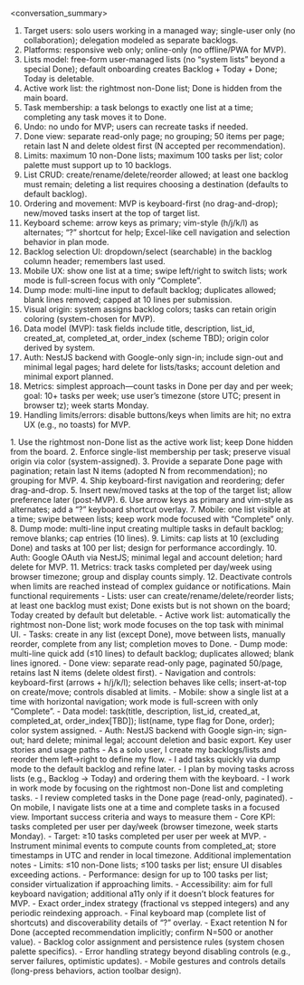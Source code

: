 <conversation_summary>
<decisions>
1. Target users: solo users working in a managed way; single-user only (no collaboration); delegation modeled as separate backlogs.
2. Platforms: responsive web only; online-only (no offline/PWA for MVP).
3. Lists model: free-form user-managed lists (no “system lists” beyond a special Done); default onboarding creates Backlog + Today + Done; Today is deletable.
4. Active work list: the rightmost non-Done list; Done is hidden from the main board.
5. Task membership: a task belongs to exactly one list at a time; completing any task moves it to Done.
6. Undo: no undo for MVP; users can recreate tasks if needed.
7. Done view: separate read-only page; no grouping; 50 items per page; retain last N and delete oldest first (N accepted per recommendation).
8. Limits: maximum 10 non-Done lists; maximum 100 tasks per list; color palette must support up to 10 backlogs.
9. List CRUD: create/rename/delete/reorder allowed; at least one backlog must remain; deleting a list requires choosing a destination (defaults to default backlog).
10. Ordering and movement: MVP is keyboard-first (no drag-and-drop); new/moved tasks insert at the top of target list.
11. Keyboard scheme: arrow keys as primary; vim-style (h/j/k/l) as alternates; “?” shortcut for help; Excel-like cell navigation and selection behavior in plan mode.
12. Backlog selection UI: dropdown/select (searchable) in the backlog column header; remembers last used.
13. Mobile UX: show one list at a time; swipe left/right to switch lists; work mode is full-screen focus with only “Complete”.
14. Dump mode: multi-line input to default backlog; duplicates allowed; blank lines removed; capped at 10 lines per submission.
15. Visual origin: system assigns backlog colors; tasks can retain origin coloring (system-chosen for MVP).
16. Data model (MVP): task fields include title, description, list_id, created_at, completed_at, order_index (scheme TBD); origin color derived by system.
17. Auth: NestJS backend with Google-only sign-in; include sign-out and minimal legal pages; hard delete for lists/tasks; account deletion and minimal export planned.
18. Metrics: simplest approach—count tasks in Done per day and per week; goal: 10+ tasks per week; use user’s timezone (store UTC; present in browser tz); week starts Monday.
19. Handling limits/errors: disable buttons/keys when limits are hit; no extra UX (e.g., no toasts) for MVP.
</decisions>
<matched_recommendations>
1. Use the rightmost non-Done list as the active work list; keep Done hidden from the board.
2. Enforce single-list membership per task; preserve visual origin via color (system-assigned).
3. Provide a separate Done page with pagination; retain last N items (adopted N from recommendation); no grouping for MVP.
4. Ship keyboard-first navigation and reordering; defer drag-and-drop.
5. Insert new/moved tasks at the top of the target list; allow preference later (post-MVP).
6. Use arrow keys as primary and vim-style as alternates; add a “?” keyboard shortcut overlay.
7. Mobile: one list visible at a time; swipe between lists; keep work mode focused with “Complete” only.
8. Dump mode: multi-line input creating multiple tasks in default backlog; remove blanks; cap entries (10 lines).
9. Limits: cap lists at 10 (excluding Done) and tasks at 100 per list; design for performance accordingly.
10. Auth: Google OAuth via NestJS; minimal legal and account deletion; hard delete for MVP.
11. Metrics: track tasks completed per day/week using browser timezone; group and display counts simply.
12. Deactivate controls when limits are reached instead of complex guidance or notifications.
</matched_recommendations>
<prd_planning_summary>
Main functional requirements
- Lists: user can create/rename/delete/reorder lists; at least one backlog must exist; Done exists but is not shown on the board; Today created by default but deletable.
- Active work list: automatically the rightmost non-Done list; work mode focuses on the top task with minimal UI.
- Tasks: create in any list (except Done), move between lists, manually reorder, complete from any list; completion moves to Done.
- Dump mode: multi-line quick add (≤10 lines) to default backlog; duplicates allowed; blank lines ignored.
- Done view: separate read-only page, paginated 50/page, retains last N items (delete oldest first).
- Navigation and controls: keyboard-first (arrows + h/j/k/l); selection behaves like cells; insert-at-top on create/move; controls disabled at limits.
- Mobile: show a single list at a time with horizontal navigation; work mode is full-screen with only “Complete”.
- Data model: task(title, description, list_id, created_at, completed_at, order_index[TBD]); list(name, type flag for Done, order); color system assigned.
- Auth: NestJS backend with Google sign-in; sign-out; hard delete; minimal legal; account deletion and basic export.
Key user stories and usage paths
- As a solo user, I create my backlogs/lists and reorder them left→right to define my flow.
- I add tasks quickly via dump mode to the default backlog and refine later.
- I plan by moving tasks across lists (e.g., Backlog → Today) and ordering them with the keyboard.
- I work in work mode by focusing on the rightmost non-Done list and completing tasks.
- I review completed tasks in the Done page (read-only, paginated).
- On mobile, I navigate lists one at a time and complete tasks in a focused view.
Important success criteria and ways to measure them
- Core KPI: tasks completed per user per day/week (browser timezone, week starts Monday).
- Target: ≥10 tasks completed per user per week at MVP.
- Instrument minimal events to compute counts from completed_at; store timestamps in UTC and render in local timezone.
Additional implementation notes
- Limits: ≤10 non-Done lists; ≤100 tasks per list; ensure UI disables exceeding actions.
- Performance: design for up to 100 tasks per list; consider virtualization if approaching limits.
- Accessibility: aim for full keyboard navigation; additional a11y only if it doesn’t block features for MVP.
</prd_planning_summary>
<unresolved_issues>
- Exact order_index strategy (fractional vs stepped integers) and any periodic reindexing approach.
- Final keyboard map (complete list of shortcuts) and discoverability details of “?” overlay.
- Exact retention N for Done (accepted recommendation implicitly; confirm N=500 or another value).
- Backlog color assignment and persistence rules (system chosen palette specifics).
- Error handling strategy beyond disabling controls (e.g., server failures, optimistic updates).
- Mobile gestures and controls details (long-press behaviors, action toolbar design).
</unresolved_issues>
</conversation_summary>